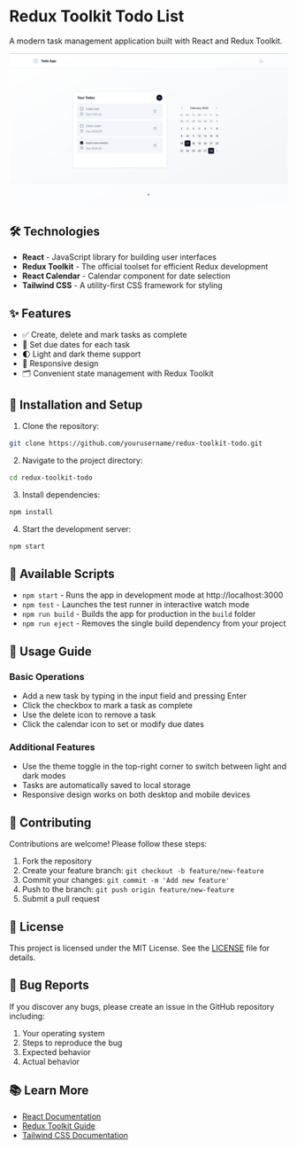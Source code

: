 # Redux Toolkit Todo List

A modern task management application built with React and Redux Toolkit.

![Todo App Screenshot](./public/screenshot.png)

## 🛠 Technologies

- **React** - JavaScript library for building user interfaces
- **Redux Toolkit** - The official toolset for efficient Redux development
- **React Calendar** - Calendar component for date selection
- **Tailwind CSS** - A utility-first CSS framework for styling

## ✨ Features

- ✅ Create, delete and mark tasks as complete
- 📅 Set due dates for each task
- 🌓 Light and dark theme support
- 📱 Responsive design
- 🗂 Convenient state management with Redux Toolkit

## 🚀 Installation and Setup

1. Clone the repository:

```bash
git clone https://github.com/yourusername/redux-toolkit-todo.git
```

2. Navigate to the project directory:

```bash
cd redux-toolkit-todo
```

3. Install dependencies:

```bash
npm install
```

4. Start the development server:

```bash
npm start
```

## 🔧 Available Scripts

- `npm start` - Runs the app in development mode at http://localhost:3000
- `npm test` - Launches the test runner in interactive watch mode
- `npm run build` - Builds the app for production in the `build` folder
- `npm run eject` - Removes the single build dependency from your project

## 📖 Usage Guide

### Basic Operations

- Add a new task by typing in the input field and pressing Enter
- Click the checkbox to mark a task as complete
- Use the delete icon to remove a task
- Click the calendar icon to set or modify due dates

### Additional Features

- Use the theme toggle in the top-right corner to switch between light and dark modes
- Tasks are automatically saved to local storage
- Responsive design works on both desktop and mobile devices

## 🤝 Contributing

Contributions are welcome! Please follow these steps:

1. Fork the repository
2. Create your feature branch: `git checkout -b feature/new-feature`
3. Commit your changes: `git commit -m 'Add new feature'`
4. Push to the branch: `git push origin feature/new-feature`
5. Submit a pull request

## 📝 License

This project is licensed under the MIT License. See the [LICENSE](LICENSE) file for details.

## 🐛 Bug Reports

If you discover any bugs, please create an issue in the GitHub repository including:

1. Your operating system
2. Steps to reproduce the bug
3. Expected behavior
4. Actual behavior

## 📚 Learn More

- [React Documentation](https://reactjs.org/)
- [Redux Toolkit Guide](https://redux-toolkit.js.org/)
- [Tailwind CSS Documentation](https://tailwindcss.com/docs)
